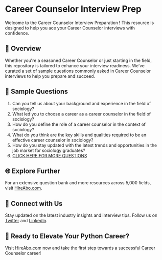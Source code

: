 # Career Counselor Interview Prep

Welcome to the Career Counselor Interview Preparation ! This resource is designed to help you ace your Career Counselor interviews with confidence.

## 🚀 Overview

Whether you're a seasoned Career Counselor or just starting in the field, this repository is tailored to enhance your interview readiness. We've curated a set of sample questions commonly asked in Career Counselor interviews to help you prepare and succeed.

## 📝 Sample Questions

1. Can you tell us about your background and experience in the field of sociology?
2. What led you to choose a career as a career counselor in the field of sociology?
3. How do you define the role of a career counselor in the context of sociology?
4. What do you think are the key skills and qualities required to be an effective career counselor in sociology?
5. How do you stay updated with the latest trends and opportunities in the job market for sociology graduates?
6. [CLICK HERE FOR MORE QUESTIONS](https://hireabo.com/job/7_1_19/Career%20Counselor)

## 🌐 Explore Further

For an extensive question bank and more resources across 5,000 fields, visit [HireAbo.com](https://www.hireabo.com).

## 📱 Connect with Us

Stay updated on the latest industry insights and interview tips. Follow us on [Twitter](https://twitter.com/hireabo) and [LinkedIn](https://www.linkedin.com/in/hire-abo-3609972a8/).

## 🚀 Ready to Elevate Your Python Career?

Visit [HireAbo.com](https://www.hireabo.com) now and take the first step towards a successful Career Counselor career!
